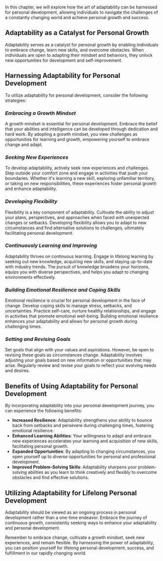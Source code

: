 
In this chapter, we will explore how the art of adaptability can be harnessed for personal development, allowing individuals to navigate the challenges of a constantly changing world and achieve personal growth and success.

**Adaptability as a Catalyst for Personal Growth**
--------------------------------------------------

Adaptability serves as a catalyst for personal growth by enabling individuals to embrace change, learn new skills, and overcome obstacles. When individuals are open to adapting their mindset and behaviors, they unlock new opportunities for development and self-improvement.

**Harnessing Adaptability for Personal Development**
----------------------------------------------------

To utilize adaptability for personal development, consider the following strategies:

### *Embracing a Growth Mindset*

A growth mindset is essential for personal development. Embrace the belief that your abilities and intelligence can be developed through dedication and hard work. By adopting a growth mindset, you view challenges as opportunities for learning and growth, empowering yourself to embrace change and adapt.

### *Seeking New Experiences*

To develop adaptability, actively seek new experiences and challenges. Step outside your comfort zone and engage in activities that push your boundaries. Whether it's learning a new skill, exploring unfamiliar territory, or taking on new responsibilities, these experiences foster personal growth and enhance adaptability.

### *Developing Flexibility*

Flexibility is a key component of adaptability. Cultivate the ability to adjust your plans, perspectives, and approaches when faced with unexpected changes or setbacks. Developing flexibility allows you to adapt to new circumstances and find alternative solutions to challenges, ultimately facilitating personal development.

### *Continuously Learning and Improving*

Adaptability thrives on continuous learning. Engage in lifelong learning by seeking out new knowledge, acquiring new skills, and staying up-to-date with industry trends. The pursuit of knowledge broadens your horizons, equips you with diverse perspectives, and helps you adapt to changing environments effectively.

### *Building Emotional Resilience and Coping Skills*

Emotional resilience is crucial for personal development in the face of change. Develop coping skills to manage stress, setbacks, and uncertainties. Practice self-care, nurture healthy relationships, and engage in activities that promote emotional well-being. Building emotional resilience enhances your adaptability and allows for personal growth during challenging times.

### *Setting and Revising Goals*

Set goals that align with your values and aspirations. However, be open to revising these goals as circumstances change. Adaptability involves adjusting your goals based on new information or opportunities that may arise. Regularly review and revise your goals to reflect your evolving needs and desires.

**Benefits of Using Adaptability for Personal Development**
-----------------------------------------------------------

By incorporating adaptability into your personal development journey, you can experience the following benefits:

* **Increased Resilience**: Adaptability strengthens your ability to bounce back from setbacks and persevere during challenging times, fostering emotional resilience.
* **Enhanced Learning Abilities**: Your willingness to adapt and embrace new experiences accelerates your learning and acquisition of new skills, facilitating personal growth.
* **Expanded Opportunities**: By adapting to changing circumstances, you open yourself up to diverse opportunities for personal and professional development.
* **Improved Problem-Solving Skills**: Adaptability sharpens your problem-solving abilities as you learn to think creatively and flexibly to overcome obstacles and find effective solutions.

**Utilizing Adaptability for Lifelong Personal Development**
------------------------------------------------------------

Adaptability should be viewed as an ongoing process in personal development rather than a one-time endeavor. Embrace the journey of continuous growth, consistently seeking ways to enhance your adaptability and personal development.

Remember to embrace change, cultivate a growth mindset, seek new experiences, and remain flexible. By harnessing the power of adaptability, you can position yourself for lifelong personal development, success, and fulfillment in our rapidly changing world.
